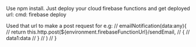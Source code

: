 Use npm install. 
Just deploy your cloud firebase functions and get deployed url: cmd: firebase deploy

Used that url to make a post request for e.g: // emailNotification(data:any){ // return this.http.post(${environment.firebaseFunctionUrl}/sendEmail, // { // data1:data // } // ) // }